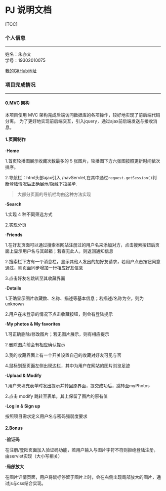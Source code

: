 PJ  说明文档
==========
[TOC]

### 个人信息
*****
姓名：朱亦文<br>
学号：19302010075

[我的GitHub地址](https://github.com/Elaine1908/)


### 项目完成情况
****

#### 0.MVC 架构
本项目使用 MVC 架构完成后端访问数据库的各项操作，较好地实现了前后端代码分离。
为了更好地实现前后端交互，引入jquery，通过ajax前后端发送与接收消息。


#### 1.页面制作
**·Home**

1.首页轮播图展示收藏次数最多的 5 张图片，轮播图下方六张图按照更新时间依次排序。


2.导航栏：html头部ajax引入 /navServlet,在其中通过`request.getSession()`判断登陆情况后正确展示/隐藏下拉菜单.
>大部分页面的导航栏均由这种方法实现



**·Search**

1.实现 4 种不同筛选方式

2.实现分页


**·Friends**

1.在好友页面可以通过搜索本网站注册过的用户名来添加对方，点击搜索按钮后页面上显示用户名与其邮箱；若查无此人，则返回通知信息

2.搜索栏下方有一个消息栏，显示其他人发出的加好友请求，若用户点击按钮同意通过，则页面同步增加一行相应好友信息

3.点击好友名跳转至其收藏界面


**·Details**

1.正确显示图片收藏数、名称、描述等基本信息；若描述/名称为空，则为unknown

2.用户在未登录的情况下点击收藏按钮，则会有登陆提示


**·My photos & My favorites**

1.可正确删除/修改图片；若无图片展示，则有相应提示

2.删除图片前会有相应确认提示

3.我的收藏界面上有一个开关设置自己的收藏对好友可见与否

4.鼠标划至页面左侧出现边栏，其中为用户在网站的图片浏览足迹


**·Upload & Modify**

1.用户未填充表单时发出提示并转回原界面，提交成功后，跳转至myPhotos

2.点击 modify 跳转至表单，其上保留了图片的原有值


**·Log in & Sign up**

按照项目需求定义用户名与密码强弱度要求

  

  
#### 2.Bonus
**·验证码**

在注册/登陆页面加入验证码功能，若用户输入与图片字符不符则拒绝登陆注册，由servlet实现（大小写相关）

**·局部放大**

在图片详情页面，用户将鼠标停留于图片上时，会在右侧出现局部放大的图片，通过js与css结合实现。







